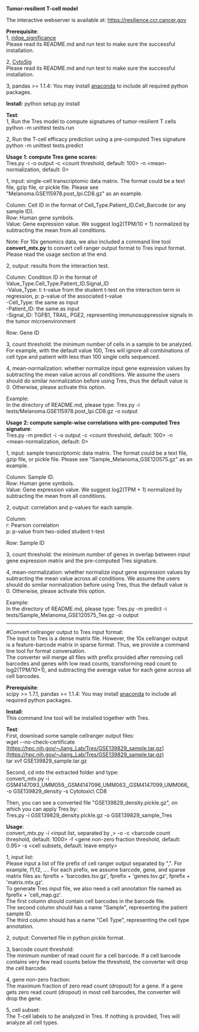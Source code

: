 **Tumor-resilient T-cell model**  

The interactive webserver is available at: https://resilience.ccr.cancer.gov  

**Prerequisite**:  
1, [ridge_significance](https://github.com/data2intelligence/ridge_significance)    
Please read its README.md and run test to make sure the successful installation.    
  
2, [CytoSig](https://github.com/data2intelligence/CytoSig)  
Please read its README.md and run test to make sure the successful installation.  
  
3, pandas >= 1.1.4: You may install [anaconda](https://www.anaconda.com) to include all required python packages.  


**Install**:
python setup.py install  


**Test**:  
1, Run the Tres model to compute signatures of tumor-resilient T cells  
python -m unittest tests.run  

2, Run the T-cell efficacy prediction using a pre-computed Tres signature  
python -m unittest tests.predict  


**Usage 1: compute Tres gene scores**:      
Tres.py -i <single-cell data> -o output -c <count threshold, default: 100> -n <mean-normalization, default: 0>
  
1, input: single-cell transcriptomic data matrix. The format could be a text file, gzip file, or pickle file. Please see "Melanoma.GSE115978.post\_Ipi.CD8.gz" as an example.  
  
Column: Cell ID in the format of Cell\_Type.Patient\_ID.Cell\_Barcode (or any sample ID).  
Row: Human gene symbols.  
Value: Gene expression value. We suggest log2(TPM/10 + 1) normalized by subtracting the mean from all conditions.      
  
Note: For 10x genomics data, we also included a command line tool **convert_mtx.py** to convert cell ranger output format to Tres input format. Please read the usage section at the end.  

2, output: results from the interaction test.  
  
Column: Condition ID in the format of Value\_Type.Cell\_Type.Patient\_ID.Signal\_ID  
  -Value\_Type: t: t-value from the student t-test on the interaction term in regression, p: p-value of the associated t-value  
  -Cell\_Type: the same as input  
  -Patient\_ID: the same as input  
  -Signal\_ID: TGFB1, TRAIL, PGE2, representing immunosuppressive signals in the tumor microenvironment  
  
Row: Gene ID  
  
3, count threshold: the minimum number of cells in a sample to be analyzed. For example, with the default value 100, Tres will ignore all combinations of cell type and patient with less than 100 single cells sequenced.  

4, mean-normalization: whether normalize input gene expression values by subtracting the mean value across all conditions. We assume the users should do similar normalization before using Tres, thus the default value is 0. Otherwise, please activate this option.   
  
Example:  
In the directory of README.md, please type: Tres.py -i tests/Melanoma.GSE115978.post\_Ipi.CD8.gz -o output  


**Usage 2: compute sample-wise correlations with pre-computed Tres signature**:      
Tres.py -m predict -i <sample data> -o output -c <count threshold, default: 100> -n <mean-normalization, default: 0>  
  
1, input: sample transcriptomic data matrix. The format could be a text file, gzip file, or pickle file. Please see "Sample\_Melanoma\_GSE120575.gz" as an example.  
  
Column: Sample ID.  
Row: Human gene symbols.  
Value: Gene expression value. We suggest log2(TPM + 1) normalized by subtracting the mean from all conditions.      
  
2, output: correlation and p-values for each sample.  
  
Column:   
  r: Pearson correlation  
  p: p-value from two-sided student t-test    
  
Row: Sample ID  
  
3, count threshold: the minimum number of genes in overlap between input gene expression matrix and the pre-computed Tres signature.  

4, mean-normalization: whether normalize input gene expression values by subtracting the mean value across all conditions. We assume the users should do similar normalization before using Tres, thus the default value is 0. Otherwise, please activate this option.  
  
Example:  
In the directory of README.md, please type: Tres.py -m predict -i tests/Sample\_Melanoma\_GSE120575\_Tex.gz -o output  

---  
  
#Convert cellranger output to Tres input format:  
The input to Tres is a dense matrix file. However, the 10x cellranger output is a feature-barcode matrix in sparse format. Thus, we provide a command line tool for format conversation.  
The converter will merge all files with prefix provided after removing cell barcodes and genes with low read counts, transforming read count to log2(TPM/10+1), and subtracting the average value for each gene across all cell barcodes.  

**Prerequisite**:    
scipy >= 1.7.1, pandas >= 1.1.4: You may install [anaconda](https://www.anaconda.com) to include all required python packages.  

**Install**:  
This command line tool will be installed together with Tres.  
  
**Test**:  
First, download some sample cellranger output files:  
wget --no-check-certificate [https://hpc.nih.gov/~Jiang_Lab/Tres/GSE139829_sample.tar.gz](https://hpc.nih.gov/~Jiang_Lab/Tres/GSE139829_sample.tar.gz)  
tar xvf GSE139829_sample.tar.gz  
  
Second, cd into the extracted folder and type:  
convert\_mtx.py -i GSM4147093\_UMM059\_,GSM4147096\_UMM063\_,GSM4147099\_UMM066\_ -o GSE139829_density -s Cytotoxic\ CD8

Then, you can see a converted file "GSE139829_density.pickle.gz", on which you can apply Tres by:  
Tres.py -i GSE139829\_density.pickle.gz -o GSE139829\_sample\_Tres  

**Usage**:  
convert_mtx.py -i <input list, separated by ,> -o <output prefix> -c <barcode count threshold, default: 1000> -f <gene non-zero fraction threshold, default: 0.95> -s <cell subsets, default: leave empty>  

1, input list:  
Please input a list of file prefix of cell ranger output separated by ",". For example, f1,f2, .... For each prefix, we assume barcode, gene, and sparse matrix files as: fprefix + 'barcodes.tsv.gz', fprefix + 'genes.tsv.gz', fprefix + 'matrix.mtx.gz'.  
To generate Tres input file, we also need a cell annotation file named as fprefix + 'cell_map.gz'.  
The first column should contain cell barcodes in the barcode file.  
The second column should has a name "Sample", representing the patient sample ID.  
The third column should has a name "Cell Type", representing the cell type annotation.  
  
2, output: Converted file in python pickle format.  

3, barcode count threshold:  
The minimum number of read count for a cell barcode. If a cell barcode contains very few read counts below the threshold, the converter will drop the cell barcode.  

4, gene non-zero fraction:  
The maximum fraction of zero read count (dropout) for a gene. If a gene gets zero read count (dropout) in most cell barcodes, the converter will drop the gene.  

5, cell subset:  
The T-cell labels to be analyzed in Tres. If nothing is provided, Tres will analyze all cell types.   
